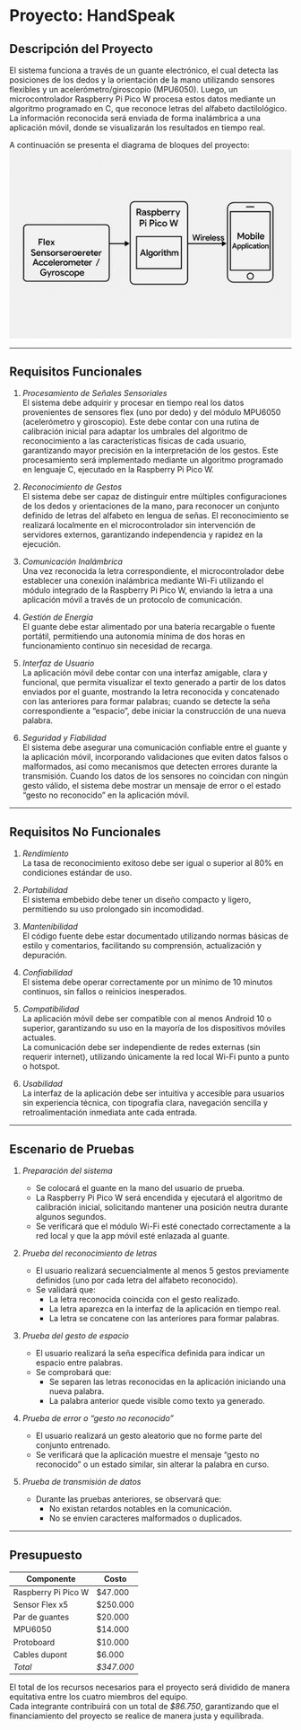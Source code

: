 # Proyecto: HandSpeak

## Descripción del Proyecto

El sistema funciona a través de un guante electrónico, el cual detecta las posiciones de los dedos y la orientación de la mano utilizando sensores flexibles y un acelerómetro/giroscopio (MPU6050). Luego, un microcontrolador Raspberry Pi Pico W procesa estos datos mediante un algoritmo programado en C, que reconoce letras del alfabeto dactilológico. La información reconocida será enviada de forma inalámbrica a una aplicación móvil, donde se visualizarán los resultados en tiempo real.

A continuación se presenta el diagrama de bloques del proyecto:  
*![Diagrama de Bloques](diagrama.jpg)*

---


## Requisitos Funcionales

1. *Procesamiento de Señales Sensoriales*  
   El sistema debe adquirir y procesar en tiempo real los datos provenientes de sensores flex (uno por dedo) y del módulo MPU6050 (acelerómetro y giroscopio). Este debe contar con una rutina de calibración inicial para adaptar los umbrales del algoritmo de reconocimiento a las características físicas de cada usuario, garantizando mayor precisión en la interpretación de los gestos. Este procesamiento será implementado mediante un algoritmo programado en lenguaje C, ejecutado en la Raspberry Pi Pico W.

2. *Reconocimiento de Gestos*  
   El sistema debe ser capaz de distinguir entre múltiples configuraciones de los dedos y orientaciones de la mano, para reconocer un conjunto definido de letras del alfabeto en lengua de señas. El reconocimiento se realizará localmente en el microcontrolador sin intervención de servidores externos, garantizando independencia y rapidez en la ejecución.

3. *Comunicación Inalámbrica*  
   Una vez reconocida la letra correspondiente, el microcontrolador debe establecer una conexión inalámbrica mediante Wi-Fi utilizando el módulo integrado de la Raspberry Pi Pico W, enviando la letra a una aplicación móvil a través de un protocolo de comunicación.

4. *Gestión de Energía*  
   El guante debe estar alimentado por una batería recargable o fuente portátil, permitiendo una autonomía mínima de dos horas en funcionamiento continuo sin necesidad de recarga.

5. *Interfaz de Usuario*  
   La aplicación móvil debe contar con una interfaz amigable, clara y funcional, que permita visualizar el texto generado a partir de los datos enviados por el guante, mostrando la letra reconocida y concatenado con las anteriores para formar palabras; cuando se detecte la seña correspondiente a “espacio”, debe iniciar la construcción de una nueva palabra.

6. *Seguridad y Fiabilidad*  
   El sistema debe asegurar una comunicación confiable entre el guante y la aplicación móvil, incorporando validaciones que eviten datos falsos o malformados, así como mecanismos que detecten errores durante la transmisión. Cuando los datos de los sensores no coincidan con ningún gesto válido, el sistema debe mostrar un mensaje de error o el estado “gesto no reconocido” en la aplicación móvil.

---

## Requisitos No Funcionales

1. *Rendimiento*  
   La tasa de reconocimiento exitoso debe ser igual o superior al 80% en condiciones estándar de uso.

2. *Portabilidad*  
   El sistema embebido debe tener un diseño compacto y ligero, permitiendo su uso prolongado sin incomodidad.

3. *Mantenibilidad*  
   El código fuente debe estar documentado utilizando normas básicas de estilo y comentarios, facilitando su comprensión, actualización y depuración.

4. *Confiabilidad*  
   El sistema debe operar correctamente por un mínimo de 10 minutos continuos, sin fallos o reinicios inesperados.

5. *Compatibilidad*  
   La aplicación móvil debe ser compatible con al menos Android 10 o superior, garantizando su uso en la mayoría de los dispositivos móviles actuales.  
   La comunicación debe ser independiente de redes externas (sin requerir internet), utilizando únicamente la red local Wi-Fi punto a punto o hotspot.

6. *Usabilidad*  
   La interfaz de la aplicación debe ser intuitiva y accesible para usuarios sin experiencia técnica, con tipografía clara, navegación sencilla y retroalimentación inmediata ante cada entrada.

---

## Escenario de Pruebas

1. *Preparación del sistema*  
   - Se colocará el guante en la mano del usuario de prueba.  
   - La Raspberry Pi Pico W será encendida y ejecutará el algoritmo de calibración inicial, solicitando mantener una posición neutra durante algunos segundos.  
   - Se verificará que el módulo Wi-Fi esté conectado correctamente a la red local y que la app móvil esté enlazada al guante.

2. *Prueba del reconocimiento de letras*  
   - El usuario realizará secuencialmente al menos 5 gestos previamente definidos (uno por cada letra del alfabeto reconocido).  
   - Se validará que:
     - La letra reconocida coincida con el gesto realizado.  
     - La letra aparezca en la interfaz de la aplicación en tiempo real.  
     - La letra se concatene con las anteriores para formar palabras.

3. *Prueba del gesto de espacio*  
   - El usuario realizará la seña específica definida para indicar un espacio entre palabras.  
   - Se comprobará que:
     - Se separen las letras reconocidas en la aplicación iniciando una nueva palabra.  
     - La palabra anterior quede visible como texto ya generado.

4. *Prueba de error o “gesto no reconocido”*  
   - El usuario realizará un gesto aleatorio que no forme parte del conjunto entrenado.  
   - Se verificará que la aplicación muestre el mensaje “gesto no reconocido” o un estado similar, sin alterar la palabra en curso.

5. *Prueba de transmisión de datos*  
   - Durante las pruebas anteriores, se observará que:
     - No existan retardos notables en la comunicación.  
     - No se envíen caracteres malformados o duplicados.

---

## Presupuesto

| Componente              | Costo     |
|-------------------------|-----------|
| Raspberry Pi Pico W     | $47.000   |
| Sensor Flex x5          | $250.000  |
| Par de guantes          | $20.000   |
| MPU6050                 | $14.000   |
| Protoboard              | $10.000   |
| Cables dupont           | $6.000    |
| *Total*               | *$347.000* |

El total de los recursos necesarios para el proyecto será dividido de manera equitativa entre los cuatro miembros del equipo.  
Cada integrante contribuirá con un total de *$86.750*, garantizando que el financiamiento del proyecto se realice de manera justa y equilibrada.
